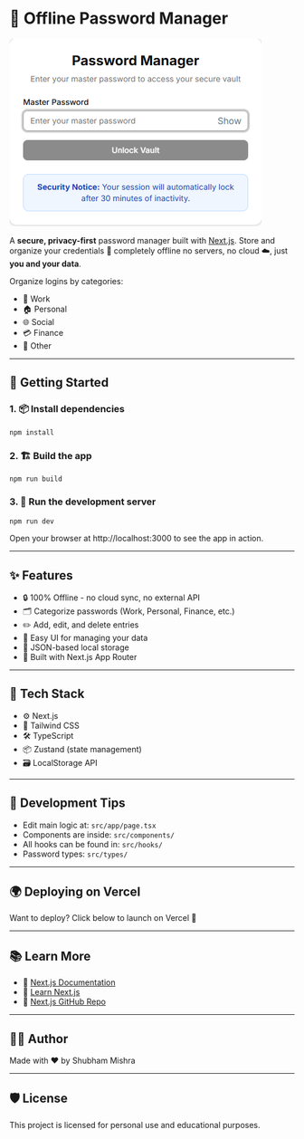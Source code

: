# 🔐 Offline Password Manager
![Offline Password Manager UI](password-manager.png)

A **secure, privacy-first** password manager built with [Next.js](https://nextjs.org). Store and organize your credentials 🔑 completely offline  no servers, no cloud ☁️, just **you and your data**.

Organize logins by categories:  
- 💼 Work  
- 🏠 Personal  
- 🌐 Social  
- 💳 Finance  
- 📁 Other  

---

## 🚀 Getting Started

### 1. 📦 Install dependencies
```
npm install

```

### 2. 🏗️ Build the app

```
npm run build
```

### 3. 🔄 Run the development server

```
npm run dev

```

Open your browser at http://localhost:3000 to see the app in action.

---

## ✨ Features

- 🔒 100% Offline - no cloud sync, no external API  
- 🗂️ Categorize passwords (Work, Personal, Finance, etc.)  
- ✏️ Add, edit, and delete entries  
- 🔎 Easy UI for managing your data  
- 📁 JSON-based local storage  
- 🧩 Built with Next.js App Router  

---

## 🧠 Tech Stack

- ⚙️ Next.js  
- 💅 Tailwind CSS  
- 🛠️ TypeScript  
- 📦 Zustand (state management)  
- 🗃️ LocalStorage API  

---

## 🧪 Development Tips

- Edit main logic at: `src/app/page.tsx`  
- Components are inside: `src/components/`  
- All hooks can be found in: `src/hooks/`  
- Password types: `src/types/`  

---

## 🌍 Deploying on Vercel

Want to deploy? Click below to launch on Vercel 🚀

---

## 📚 Learn More

- 🔗 [Next.js Documentation](https://nextjs.org/docs)  
- 📘 [Learn Next.js](https://nextjs.org/learn)  
- 🧪 [Next.js GitHub Repo](https://github.com/vercel/next.js)  

---

## 👨‍💻 Author

Made with ❤️ by Shubham Mishra

---

## 🛡️ License

This project is licensed for personal use and educational purposes.

